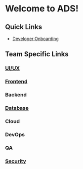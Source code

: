 # Welcome to ADS!


## Quick Links
 - [Developer Onboarding](https://github.com/ocm-ads-hub/ads/wiki/Onboarding-%E2%80%90-Windows-Terminal)




## Team Specific Links

### [UI/UX](https://github.com/orgs/ocm-ads-hub/projects/5)

### [Frontend](https://github.com/orgs/ocm-ads-hub/projects/3)

### Backend

### [Database](https://docs.google.com/document/d/1E07hufagb1c-7tN3O84Nr5NctMKI0rDuDN-dqwGP9GU/edit?usp=sharing)

### Cloud

### DevOps

### QA

### [Security](https://github.com/orgs/ocm-ads-hub/projects/8)



